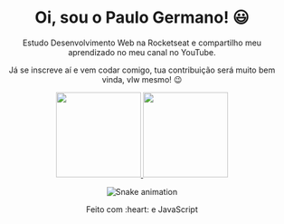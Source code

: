 <div>
  <h1 align="center">Oi, sou o Paulo Germano! 😃️</h1>
  <p align="center">Estudo Desenvolvimento Web na Rocketseat e compartilho meu aprendizado no meu canal no YouTube.
  <p align="center">Já se inscreve aí e vem codar comigo, tua contribuição será muito bem vinda, vlw mesmo! 😉️</h2>
</div>


<!-- <h1 align="center"> 
  Trybe
</h1>

<p align="center"><i>"A Trybe é uma escola do futuro para qualquer pessoa que deseja construir uma carreira de sucesso em tecnologia. Como estudante a pessoa ainda tem a opção de pagar os estudos apenas quando estiver formada e com um bom trabalho."</i></p> -->

<div align="center">
  <a href="https://github.com/paulogermano-alt">
    <img height="150em" src="https://github-readme-stats.vercel.app/api?username=paulogermano-alt&count_private=true&include_all_commits=true&show_icons=true&theme=white&hide_border=false&show_owner=true"/>
    <img height="150em" src="https://github-readme-stats.vercel.app/api/top-langs/?username=paulogermano-alt&theme=white&hide_border=false&&layout=compact"/>
  </a>
</div>

<div align="center">
  
  ![Snake animation](https://github.com/danielbped/danielbped/blob/output/github-contribution-grid-snake.svg)
  
</div>

<div align="center">
  <p>Feito com :heart: e JavaScript
  
